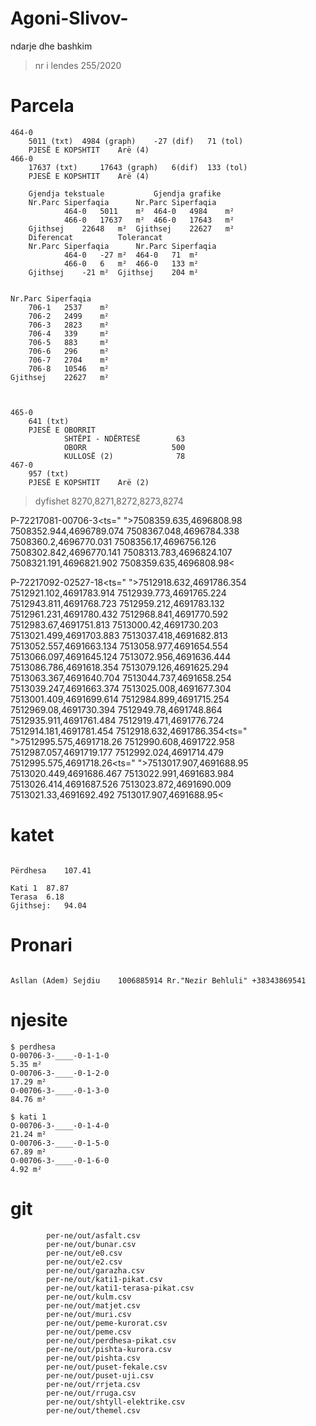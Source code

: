 # Agoni-Slivov-
ndarje dhe bashkim

> nr i lendes
    255/2020

# Parcela   
    464-0
        5011 (txt)  4984 (graph)    -27 (dif)   71 (tol)
        PJESË E KOPSHTIT    Arë (4)
    466-0
        17637 (txt)     17643 (graph)   6(dif)  133 (tol)
        PJESË E KOPSHTIT    Arë (4)

        Gjendja tekstuale			Gjendja grafike		
        Nr.Parc	Siperfaqia		Nr.Parc	Siperfaqia	
                464-0	5011	m²	464-0	4984	m²
                466-0	17637	m²	466-0	17643	m²
        Gjithsej	22648	m²	Gjithsej	22627	m²
        Diferencat			Tolerancat		
        Nr.Parc	Siperfaqia		Nr.Parc	Siperfaqia	
                464-0	-27	m²	464-0	71	m²
                466-0	6	m²	466-0	133	m²
        Gjithsej	-21	m²	Gjithsej	204	m²


    Nr.Parc	Siperfaqia	
        706-1	2537	m²
        706-2	2499	m²
        706-3	2823	m²
        706-4	339	    m²
        706-5	883	    m²
        706-6	296	    m²
        706-7	2704	m²
        706-8	10546	m²
    Gjithsej	22627	m²



    465-0
        641 (txt)
        PJESË E OBORRIT    
                SHTËPI - NDËRTESË		 63
                OBORR		            500
                KULLOSË	(2)	             78
    467-0
        957 (txt)
        PJESË E KOPSHTIT    Arë (2)

> dyfishet
    8270,8271,8272,8273,8274


P-72217081-00706-3<ts=" ">7508359.635,4696808.98 7508352.944,4696789.074 7508367.048,4696784.338 7508360.2,4696770.031 7508356.17,4696756.126 7508302.842,4696770.141 7508313.783,4696824.107 7508321.191,4696821.902 7508359.635,4696808.98<


P-72217092-02527-18<ts=" ">7512918.632,4691786.354 7512921.102,4691783.914 7512939.773,4691765.224 7512943.811,4691768.723 7512959.212,4691783.132 7512961.231,4691780.432 7512968.841,4691770.592 7512983.67,4691751.813 7513000.42,4691730.203 7513021.499,4691703.883 7513037.418,4691682.813 7513052.557,4691663.134 7513058.977,4691654.554 7513066.097,4691645.124 7513072.956,4691636.444 7513086.786,4691618.354 7513079.126,4691625.294 7513063.367,4691640.704 7513044.737,4691658.254 7513039.247,4691663.374 7513025.008,4691677.304 7513001.409,4691699.614 7512984.899,4691715.254 7512969.08,4691730.394 7512949.78,4691748.864 7512935.911,4691761.484 7512919.471,4691776.724 7512914.181,4691781.454 7512918.632,4691786.354<ts=" ">7512995.575,4691718.26 7512990.608,4691722.958 7512987.057,4691719.177 7512992.024,4691714.479 7512995.575,4691718.26<ts=" ">7513017.907,4691688.95 7513020.449,4691686.467 7513022.991,4691683.984 7513026.414,4691687.526 7513023.872,4691690.009 7513021.33,4691692.492 7513017.907,4691688.95<

# katet
```

Përdhesa	107.41
	
Kati 1	87.87
Terasa	6.18
Gjithsej:	94.04

```
# Pronari
```

Asllan (Adem) Sejdiu    1006885914 Rr."Nezir Behluli" +38343869541

``` 

# njesite

```
$ perdhesa
O-00706-3-____-0-1-1-0 
5.35 m²
O-00706-3-____-0-1-2-0 
17.29 m² 
O-00706-3-____-0-1-3-0
84.76 m²

$ kati 1
O-00706-3-____-0-1-4-0
21.24 m²
O-00706-3-____-0-1-5-0 
67.89 m²
O-00706-3-____-0-1-6-0
4.92 m²

```

# git
```
        per-ne/out/asfalt.csv
        per-ne/out/bunar.csv
        per-ne/out/e0.csv
        per-ne/out/e2.csv
        per-ne/out/garazha.csv
        per-ne/out/kati1-pikat.csv
        per-ne/out/kati1-terasa-pikat.csv
        per-ne/out/kulm.csv
        per-ne/out/matjet.csv
        per-ne/out/muri.csv
        per-ne/out/peme-kurorat.csv
        per-ne/out/peme.csv
        per-ne/out/perdhesa-pikat.csv
        per-ne/out/pishta-kurora.csv
        per-ne/out/pishta.csv
        per-ne/out/puset-fekale.csv
        per-ne/out/puset-uji.csv
        per-ne/out/rrjeta.csv
        per-ne/out/rruga.csv
        per-ne/out/shtyll-elektrike.csv
        per-ne/out/themel.csv
```
